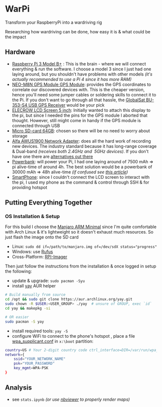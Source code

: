# WarPi

Transform your RaspberryPi into a wardriving rig

Researching how wardriving can be done, how easy it is & what could be the impact


## Hardware
- [Raspberry Pi 3 Model B+](https://www.raspberrypi.com/products/raspberry-pi-3-model-b-plus/) : This is the brain - where we will connect everything & run the software. I choose a model 3 since I just had one laying around, but you shouldn't have problems with other models *(it's actually recommended to use a Pi 4 since it has more RAM)*
- [NEO-M8N GPS Module GPS Module](https://www.makerlab-electronics.com/product/ublox-neo-m8n-gps-module/): provides the GPS coordinates to correlate our discovered devices with. This is the cheaper version, hence you'll need some jumper cables or soldering skills to connect it to the Pi. If you don't want to go through all that hassle, the [GlobalSat BU-353-S4 USB GPS Receiver](https://www.amazon.com/GlobalSat-BU-353-S4-Receiver-Black-Improved-New/dp/B098L799NH) would be your pick
- [ELECROW LCD Screen 5 inch](https://www.amazon.com/Elecrow-800x480-Interface-Supports-Raspberry/dp/B013JECYF2): Initially wanted to attach this display to the pi, but since I needed the pins for the GPS module I aborted that thought. However, still might come in handy if the GPS module is connected through USB
- [Micro SD-card 64GB](): chosen so there will be no need to worry about storage
- [Alfa AWUS1900 Network Adapter](https://www.alfa.com.tw/products/awus1900?variant=36473966231624): does all the hard work of recording new devices. The industry standard because it has long-range coverage & Dual-band *(receives both 2.4GHz and  5GHz devices)*. If you don't have one there are [alternatives out there](https://www.youtube.com/watch?v=5MOsY3VNLK8)
- [Powerbank](): will power your Pi, I had one laying around of 7500 mAh => pi alive-time of around 4h. The best solution would be a powerbank of 30000 mAh => 48h alive-time *(if confused see [this article](https://www.powerbankexpert.com/best-raspberry-pi-power-bank/))*
- [SmartPhone](): since I couldn't connect the LCD screen to interact with the pi, I used my phone as the command & control through SSH & for providing hotspot

## Putting Everything Together

### OS Installation & Setup

For this build I choose the [Manjaro ARM Minimal](https://github.com/manjaro-arm/generic-images/releases/download/22.12/Manjaro-ARM-minimal-generic-22.12.img.xz) since I'm quite comfortable with Arch Linux & it's lightweight so it doesn't exhaust much resources. So just flash the image onto the SD card
- Linux: `sudo dd if=/path/to/manjaro.img of=/dev/sdX status="progress"`
- Windows: use [Rufus](https://rufus.ie/en/)
- Cross-Platform: [RPI-Imager](https://www.raspberrypi.com/software/)

Then just follow the instructions from the installation & once logged in setup the following:
- update & upgrade: `sudo pacman -Syu`
- install [yay](https://github.com/Jguer/yay) AUR helper
```bash
# Build manually from source
cd /opt && sudo git clone https://aur.archlinux.org/yay.git
sudo chown -R $USER:<USER_GROUP> ./yay  # unsure of GROUP, exec `id`
cd yay && makepkg -si 

# OR easier
sudo pacman -S yay
```
- install required tools: `yay -S `
- configure WiFi to connect to the phone's hotspot , place a file [wpa_supplicant.conf](https://www.raspberrypi.com/documentation/computers/configuration.html#adding-the-network-details-to-your-raspberry-pi) in `x:\boot` partition:
```bash
country=US # Your 2-digit country code ctrl_interface=DIR=/var/run/wpa_supplicant GROUP=netdev 
network={ 
	ssid="YOUR_NETWORK_NAME" 
	psk="YOUR_PASSWORD" 
	key_mgmt=WPA-PSK 
}
```

## Analysis
- see `stats.ipynb` *(or use [nbviewer](https://nbviewer.org/github/vlagh3/warpi/blob/main/stats.ipynb) to properly render maps)*


